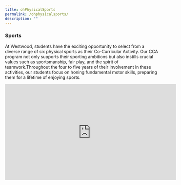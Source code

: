 ```yaml
---
title: ohPhysicalSports
permalink: /ohphysicalsports/
description: ""
---
```

### Sports

At Westwood, students have the exciting opportunity to select from a diverse range of six physical sports as their Co-Curricular Activity. Our CCA program not only supports their sporting ambitions but also instills crucial values such as sportsmanship, fair play, and the spirit of teamwork.Throughout the four to five years of their involvement in these activities, our students focus on honing fundamental motor skills, preparing them for a lifetime of enjoying sports.

<iframe allowfullscreen="" allow="accelerometer; autoplay; clipboard-write; encrypted-media; gyroscope; picture-in-picture; web-share" frameborder="0" title="YouTube video player" src="https://www.youtube.com/embed/zzHg5WP4Zs8?si=VD-sYC-4h1bz0XJf" height="315" width="560"></iframe>